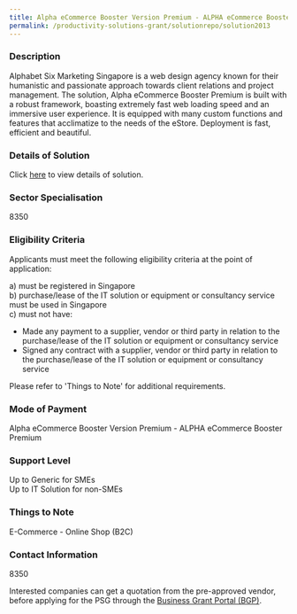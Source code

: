 ```yaml
---
title: Alpha eCommerce Booster Version Premium - ALPHA eCommerce Booster Premium
permalink: /productivity-solutions-grant/solutionrepo/solution2013
---
```


### Description

Alphabet Six Marketing Singapore is a web design agency known for their humanistic and passionate approach towards client relations and project management. The solution, Alpha eCommerce Booster Premium is built with a robust framework, boasting extremely fast web loading speed and an immersive user experience. It is equipped with many custom functions and features that acclimatize to the needs of the eStore. Deployment is fast, efficient and beautiful.

### Details of Solution

Click <a href='ALPHABET SIX MARKETING SINGAPORE' target='_blank' rel='noopener'>here</a> to view details of solution.

### Sector Specialisation

 8350 

### Eligibility Criteria

Applicants must meet the following eligibility criteria at the point of application:

a) must be registered in Singapore <br>
b) purchase/lease of the IT solution or equipment or consultancy service must be used in Singapore <br>
c) must not have:
- Made any payment to a supplier, vendor or third party in relation to the purchase/lease of the IT solution or equipment or consultancy service
- Signed any contract with a supplier, vendor or third party in relation to the purchase/lease of the IT solution or equipment or consultancy service

Please refer to 'Things to Note' for additional requirements.

### Mode of Payment
Alpha eCommerce Booster Version Premium - ALPHA eCommerce Booster Premium

### Support Level
Up to Generic  for SMEs <br>
Up to IT Solution for non-SMEs

### Things to Note
E-Commerce - Online Shop (B2C)

### Contact Information
8350

Interested companies can get a quotation from the pre-approved vendor, before applying for the PSG through the <a target='_blank' rel='noopener' href='https://www.businessgrants.gov.sg/'>Business Grant Portal (BGP)</a>.

